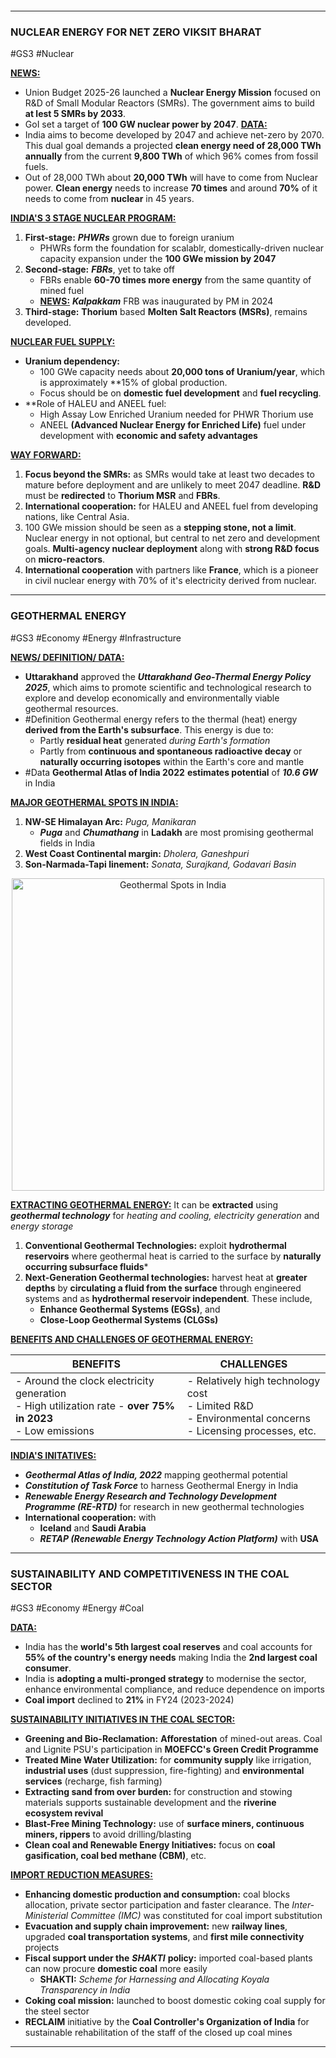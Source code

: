 ```table-of-contents
```
---
### **NUCLEAR ENERGY FOR NET ZERO VIKSIT BHARAT**
#GS3 #Nuclear

<b><u>NEWS:</u></b>
- Union Budget 2025-26 launched a **Nuclear Energy Mission** focused on R&D of Small Modular Reactors (SMRs). The government aims to build **at lest 5 SMRs by 2033**.
- GoI set a target of **100 GW nuclear power by 2047**.
<b><u>DATA:</u></b>
- India aims to become developed by 2047 and achieve net-zero by 2070. This dual goal demands a projected **clean energy need of 28,000 TWh annually** from the current **9,800 TWh** of which 96% comes from fossil fuels.
- Out of 28,000 TWh about **20,000 TWh** will have to come from Nuclear power. **Clean energy** needs to increase **70 times** and around **70%** of it needs to come from **nuclear** in 45 years.

<b><u>INDIA'S 3 STAGE NUCLEAR PROGRAM:</u></b>
1. **First-stage:** ***PHWRs*** grown due to foreign uranium
	- PHWRs form the foundation for scalablr, domestically-driven nuclear capacity expansion under the **100 GWe mission by 2047**
2. **Second-stage:** ***FBRs***, yet to take off
	- FBRs enable **60-70 times more energy** from the same quantity of mined fuel
	- <b><u>NEWS:</u></b> ***Kalpakkam*** FRB was inaugurated by PM in 2024
3. **Third-stage:** **Thorium** based **Molten Salt Reactors (MSRs)**, remains developed.

<b><u>NUCLEAR FUEL SUPPLY:</u></b>
- **Uranium dependency:** 
	- 100 GWe capacity needs about **20,000 tons of Uranium/year**, which is approximately **15% of global production.
	- Focus should be on **domestic fuel development** and **fuel recycling**.
- **Role of HALEU and ANEEL fuel:
	- High Assay Low Enriched Uranium needed for PHWR Thorium use
	- ANEEL **(Advanced Nuclear Energy for Enriched Life)** fuel under development with **economic and safety advantages**

<b><u>WAY FORWARD:</u></b>
1. **Focus beyond the SMRs:** as SMRs would take at least two decades to mature before deployment and are unlikely to meet 2047 deadline. **R&D** must be **redirected** to **Thorium MSR** and **FBRs**.
2. **International cooperation:** for HALEU and ANEEL fuel from developing nations, like Central Asia.
3. 100 GWe mission should be seen as a **stepping stone, not a limit**. Nuclear energy in not optional, but central to net zero and development goals. **Multi-agency nuclear deployment** along with **strong R&D focus** on **micro-reactors**.
4. **International cooperation** with partners like **France**, which is a pioneer in civil nuclear energy with 70% of it's electricity derived from nuclear.
---
### **GEOTHERMAL ENERGY**
#GS3 #Economy #Energy #Infrastructure 

<b><u>NEWS/ DEFINITION/ DATA:</u></b>
- **Uttarakhand** approved the ***Uttarakhand Geo-Thermal Energy Policy 2025***, which aims to promote scientific and technological research to explore and develop economically and environmentally viable geothermal resources.
- #Definition Geothermal energy  refers to the thermal (heat) energy **derived from the Earth's subsurface**. This energy is due to:
	- Partly **residual heat** generated *during Earth's formation*
	- Partly from **continuous and spontaneous radioactive decay** or **naturally occurring isotopes** within the Earth's core and mantle
- #Data **Geothermal Atlas of India 2022** **estimates potential** of ***10.6 GW*** in India

<b><u>MAJOR GEOTHERMAL SPOTS IN INDIA:</u></b>
1. **NW-SE Himalayan Arc:** *Puga, Manikaran*
	- ***Puga*** and ***Chumathang*** in **Ladakh** are most promising geothermal fields in India
2. **West Coast Continental margin:** *Dholera, Ganeshpuri*
3. **Son-Narmada-Tapi linement:** *Sonata, Surajkand, Godavari Basin*
<p align="center"><img src="https://d2av8kbir6lh9m.cloudfront.net/uploads/ZgxgjI97iPnVToAt5bvBpvLzA80OIQfUgi5o6fXz.jpg" alt="Geothermal Spots in India" width="500"/></p>

<b><u>EXTRACTING GEOTHERMAL ENERGY:</u></b> It can be **extracted** using ***geothermal technology*** for *heating and cooling, electricity generation* and *energy storage*
1. **Conventional Geothermal Technologies:** exploit **hydrothermal reservoirs** where geothermal heat is carried to the surface by **naturally occurring subsurface fluids***
2. **Next-Generation Geothermal technologies:** harvest heat at **greater depths** by **circulating a fluid from the surface** through engineered systems and as **hydrothermal reservoir independent**. These include, 
	- **Enhance Geothermal Systems (EGSs)**, and
	- **Close-Loop Geothermal Systems (CLGSs)**

<b><u>BENEFITS AND CHALLENGES OF GEOTHERMAL ENERGY:</u></b>

| **BENEFITS**                                                                                                   | **CHALLENGES**                                                                                                |
| -------------------------------------------------------------------------------------------------------------- | ------------------------------------------------------------------------------------------------------------- |
| - Around the clock electricity generation<br>- High utilization rate - **over 75% in 2023**<br>- Low emissions | - Relatively high technology cost<br>- Limited R&D<br>- Environmental concerns<br>- Licensing processes, etc. |

<b><u>INDIA'S INITATIVES:</u></b>
- ***Geothermal Atlas of India, 2022*** mapping geothermal potential
- ***Constitution of Task Force*** to harness Geothermal Energy in India
- ***Renewable Energy Research and Technology Development Programme (RE-RTD)*** for research in new geothermal technologies
- **International cooperation:** with
	- **Iceland** and **Saudi Arabia**
	- ***RETAP (Renewable Energy Technology Action Platform)*** with **USA**

---
### **SUSTAINABILITY AND COMPETITIVENESS IN THE COAL SECTOR**
#GS3 #Economy #Energy #Coal 

<b><u>DATA:</u></b>
- India has the **world's 5th largest coal reserves** and coal accounts for **55% of the country's energy needs** making India the **2nd  largest coal consumer**. 
- India is **adopting a multi-pronged strategy** to modernise the sector, enhance environmental compliance, and reduce dependence on imports
- **Coal import** declined to **21%** in FY24 (2023-2024)

<b><u>SUSTAINABILITY INITIATIVES IN THE COAL SECTOR:</u></b>
- **Greening and Bio-Reclamation:** **Afforestation** of mined-out areas. Coal and Lignite PSU's participation in **MOEFCC's Green Credit Programme**
- **Treated Mine Water Utilization:** for **community supply** like irrigation, **industrial uses** (dust suppression, fire-fighting) and **environmental services** (recharge, fish farming)
- **Extracting sand from over burden:** for construction and stowing materials supports sustainable development and the **riverine ecosystem revival**
- **Blast-Free Mining Technology:** use of **surface miners, continuous miners, rippers** to avoid drilling/blasting
- **Clean coal and Renewable Energy Initiatives:** focus on **coal gasification, coal bed methane (CBM)**, etc.

<b><u>IMPORT REDUCTION MEASURES:</u></b>
- **Enhancing domestic production and consumption:** coal blocks allocation, private sector participation and faster clearance. The *Inter-Ministerial Committee (IMC)* was constituted for coal import substitution
- **Evacuation and supply chain improvement:** new **railway lines**, upgraded **coal transportation systems**, and **first mile connectivity** projects
- **Fiscal support under the** ***SHAKTI*** **policy:** imported coal-based plants can now procure **domestic coal** more easily
	- **SHAKTI:** *Scheme for Harnessing and Allocating Koyala Transparency in India*
- **Coking coal mission:** launched to boost domestic coking coal supply for the steel sector
- **RECLAIM** initiative by the **Coal Controller's Organization of India** for sustainable rehabilitation of the staff of the closed up coal mines

---


